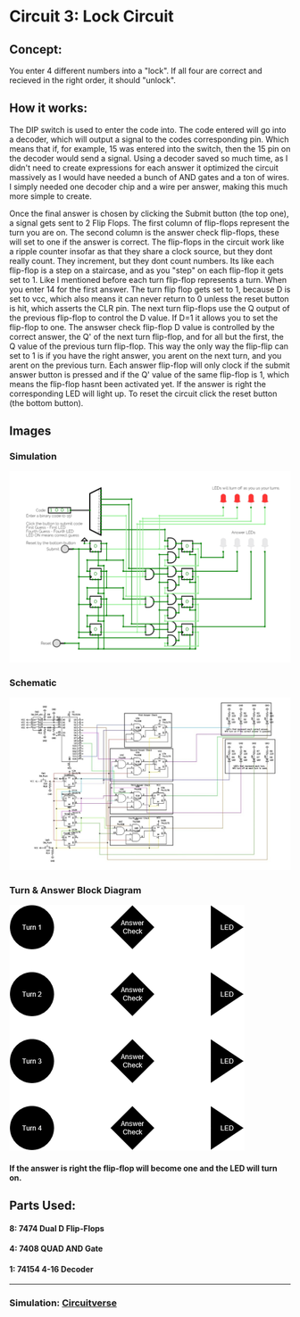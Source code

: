 # Circuit 3: Lock Circuit 
## Concept:
You enter 4 different numbers into a "lock". If all four are correct and recieved in the right order, it should "unlock". 
## How it works:
The DIP switch is used to enter the code into. The code entered will go into a decoder, which will output a signal to the codes corresponding pin. Which means that if, for example, 15 was entered into the switch, then the 15 pin on the decoder would send a signal. Using a decoder saved so much time, as I didn't need to create expressions for each answer it optimized the circuit massively as I would have needed a bunch of AND gates and a ton of wires. I simply needed one decoder chip and a wire per answer, making this much more simple to create.

Once the final answer is chosen by clicking the Submit button (the top one), a signal gets sent to 2 Flip Flops. The first column of flip-flops represent the turn you are on. The second column is the answer check flip-flops, these will set to one if the answer is correct. The flip-flops in the circuit work like a ripple counter insofar as that they share a clock source, but they dont really count. They increment, but they dont count numbers. Its like each flip-flop is a step on a staircase, and as you "step" on each flip-flop it gets set to 1. Like I mentioned before each turn flip-flop represents a turn. When you enter 14 for the first answer. The turn flip flop gets set to 1, because D is set to vcc, which also means it can never return to 0 unless the reset button is hit, which asserts the CLR pin. The next turn flip-flops use the Q output of the previous flip-flop to control the D value. If D=1 it allows you to set the flip-flop to one. The answser check flip-flop D value is controlled by the correct answer, the Q' of the next turn flip-flop, and for all but the first, the Q value of the previous turn flip-flop. This way the only way the flip-flip can set to 1 is if you have the right answer, you arent on the next turn, and you arent on the previous turn. Each answer flip-flop will only clock if the submit answer button is pressed and if the Q' value of the same flip-flop is 1, which means the flip-flop hasnt been activated yet. If the answer is right the corresponding LED will light up. To reset the circuit click the reset button (the bottom button).

## Images
### Simulation
![Circuit 3 Simulation](Circuit_3_Simulation.png)
### Schematic
![Circuit 3 Schematic](Circuit_3_Schematic.jpg)
### Turn & Answer Block Diagram
![Circuit 3 Block Diagram](Circuit_3_block_diagram.png)
#### If the answer is right the flip-flop will become one and the LED will turn on.


## Parts Used:
#### 8: 7474 Dual D Flip-Flops
#### 4: 7408 QUAD AND Gate
#### 1: 74154 4-16 Decoder

***
### Simulation: [Circuitverse](https://circuitverse.org/simulator/edit/lock-circuit-9322b070-b124-4427-a766-c93bc677ccae)
